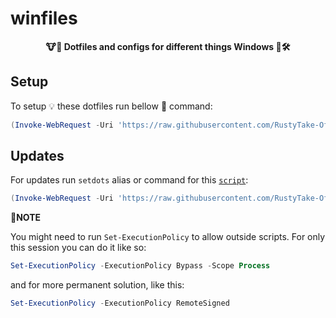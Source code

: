 # winfiles

**<p align="center">🐮📄 Dotfiles and configs for different things Windows 🔢🛠️</p>**

## Setup

To setup 💡 these dotfiles run bellow 🔽 command:

```powershell
(Invoke-WebRequest -Uri 'https://raw.githubusercontent.com/RustyTake-Off/dotfiles/main/setup.ps1').Content | Invoke-Expression
```

## Updates

For updates run `setdots` alias or command for this [`script`](../winfiles/.dots/scripts/set-dotfiles.ps1):

```powershell
(Invoke-WebRequest -Uri 'https://raw.githubusercontent.com/RustyTake-Off/dotfiles/main/winfiles/.dots/scripts/set-dotfiles.ps1').Content | Invoke-Expression
```

**🔺NOTE**

You might need to run `Set-ExecutionPolicy` to allow outside scripts. For only this session you can do it like so:

```powershell
Set-ExecutionPolicy -ExecutionPolicy Bypass -Scope Process
```

and for more permanent solution, like this:

```powershell
Set-ExecutionPolicy -ExecutionPolicy RemoteSigned
```
